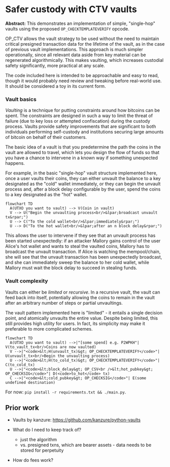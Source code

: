 # Safer custody with CTV vaults

**Abstract:** This demonstrates an implementation of simple, "single-hop" vaults
using the proposed `OP_CHECKTEMPLATEVERIFY` opcode. 

OP_CTV allows the vault strategy
to be used without the need to maintain critical presigned transaction data for the lifetime of the vault, as in
the case of previous vault implementations. This
approach is much simpler operationally, since all relevant data aside from key
material can be regenerated algorithmically. This makes vaulting, which increases
custodial safety significantly, more practical at any scale.

The code included here is intended to be approachable and easy to read, though
it would probably need review and tweaking before real-world use. It should be
considered a toy in its current form.

### Vault basics

*Vaulting* is a technique for putting constraints around how bitcoins can be spent.
The constraints are designed in such a way to limit the threat of failure 
(due to key loss or attempted confiscation) during the custody process. Vaults provide
safety improvements that are significant to both individuals performing self-custody
and institutions securing large amounts of bitcoin on behalf of their customers.

The basic idea of a vault is that you predetermine the path the coins in the vault
are allowed to travel, which lets you design the flow of funds so that you have
a chance to intervene in a known way if something unexpected
happens.

For example, in the basic "single-hop" vault structure implemented here, once a 
user vaults their coins, they can either unvault the balance to a key designated
as the "cold" wallet immediately, or they can begin the unvault process and, after a
block delay configurable by the user, spend the coins to a key designated as the
"hot" wallet.

```mermaid
flowchart TD
  A(UTXO you want to vault) --> V(Coin in vault)
  V --> U("Begin the unvaulting process<br/>&lpar;broadcast unvault tx&rpar;")
  U --> C("To the cold wallet<br/>&lpar;immediately&rpar;")
  U --> D("To the hot wallet<br/>&lpar;after an n block delay&rpar;")
```

This allows the user to intervene if they see that an unvault process
has been started unexpectedly: if an attacker Mallory gains control of the user Alice's hot wallet and wants to 
steal the vaulted coins, Mallory has to broadcast the unvault transaction. If Alice
is watching the mempool/chain, she will see that the unvault transaction has been
unexpectedly broadcast, and she can immediately sweep the balance to her cold wallet,
while Mallory must wait the block delay to succeed in stealing funds.

### Vault complexity 

Vaults can either be *limited* or *recursive*. In a recursive vault, the vault can
feed back into itself, potentially allowing the coins to remain in the vault after
an arbitrary number of steps or partial unvaultings.

The vault pattern implemented here is "limited" - it entails a single decision point, and atomically 
unvaults the entire value. Despite being limited, this still provides high utility 
for users. In fact, its simplicity may make it preferable to more complicated schemes.


```mermaid
flowchart TD
  A(UTXO you want to vault) -->|"[some spend] e.g. P2WPKH"| V(to_vault_tx<br/>Coins are now vaulted)
  V -->|"<code>&lt;H(unvault_tx)&gt; OP_CHECKTEMPLATEVERIFY</code>"| U(unvault_tx<br/>Begin the unvaulting process)
  U -->|"<code>&lt;H(to_cold_tx)&gt; OP_CHECKTEMPLATEVERIFY</code>"| C(to_cold_tx)
  U -->|"<code>&lt;block_delay&gt; OP_CSV<br />&lt;hot_pubkey&gt; OP_CHECKSIG</code>"| D(<code>to_hot</code> tx)
  C -->|"<code>&lt;cold_pubkey&gt; OP_CHECKSIG</code>"| E(some undefined destination)
```

For now: `pip install -r requirements.txt && ./main.py`.

## Prior work
- Vaults by kanzure: https://github.com/kanzure/python-vaults

- What do I need to keep track of?
  - just the algorithm
  - vs. presigned txns, which are bearer assets - data needs to be stored for
    perpetuity

- How do fees work?
